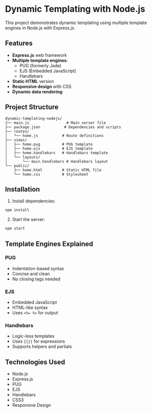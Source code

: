# Dynamic Templating with Node.js

This project demonstrates dynamic templating using multiple template engines in Node.js with Express.js.

## Features
- **Express.js** web framework
- **Multiple template engines**:
  - PUG (formerly Jade)
  - EJS (Embedded JavaScript)
  - Handlebars
- **Static HTML** version
- **Responsive design** with CSS
- **Dynamic data rendering**

## Project Structure
```
dynamic-templating-nodejs/
├── main.js                 # Main server file
├── package.json           # Dependencies and scripts
├── routes/
│   └── home.js           # Route definitions
├── views/
│   ├── home.pug          # PUG template
│   ├── home.ejs          # EJS template
│   ├── home.handlebars   # Handlebars template
│   └── layouts/
│       └── main.handlebars # Handlebars layout
└── public/
    ├── home.html         # Static HTML file
    └── home.css          # Stylesheet
```

## Installation

1. Install dependencies:
```bash
npm install
```

2. Start the server:
```bash
npm start
```

## Template Engines Explained

### PUG
- Indentation-based syntax
- Concise and clean
- No closing tags needed

### EJS
- Embedded JavaScript
- HTML-like syntax
- Uses `<%= %>` for output

### Handlebars
- Logic-less templates
- Uses `{{}}` for expressions
- Supports helpers and partials

## Technologies Used
- Node.js
- Express.js
- PUG
- EJS
- Handlebars
- CSS3
- Responsive Design
